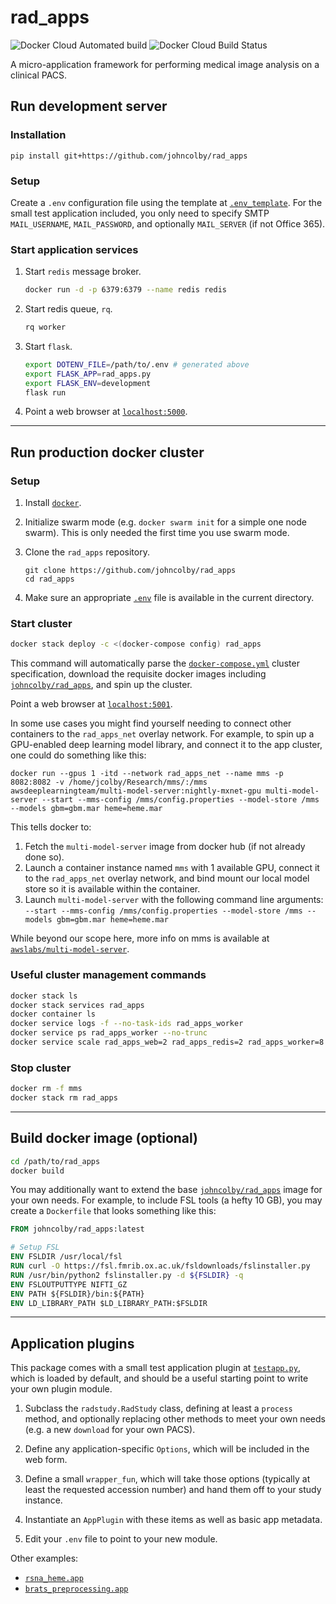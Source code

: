 # rad_apps

![Docker Cloud Automated build](https://img.shields.io/docker/cloud/automated/johncolby/rad_apps)
![Docker Cloud Build Status](https://img.shields.io/docker/cloud/build/johncolby/rad_apps)

A micro-application framework for performing medical image analysis on a clinical PACS.

## Run development server

### Installation

```
pip install git+https://github.com/johncolby/rad_apps
```

### Setup

Create a `.env` configuration file using the template at [`.env_template`](.env_template). For the small test application included, you only need to specify SMTP `MAIL_USERNAME`, `MAIL_PASSWORD`, and optionally `MAIL_SERVER` (if not Office 365).

### Start application services

1. Start `redis` message broker.

    ```bash
    docker run -d -p 6379:6379 --name redis redis

    ```

1. Start redis queue, `rq`.

    ```bash
    rq worker
    ```

1. Start `flask`.

    ```bash
    export DOTENV_FILE=/path/to/.env # generated above
    export FLASK_APP=rad_apps.py
    export FLASK_ENV=development
    flask run
    ```

1. Point a web browser at [`localhost:5000`](http://localhost:5000).

***
## Run production docker cluster

### Setup

1. Install [`docker`](https://www.docker.com/get-started).

1. Initialize swarm mode (e.g. `docker swarm init` for a simple one node swarm). This is only needed the first time you use swarm mode.

1. Clone the `rad_apps` repository.

    ```
    git clone https://github.com/johncolby/rad_apps
    cd rad_apps
    ```

1. Make sure an appropriate [`.env`](.env_template) file is available in the current directory.

### Start cluster
```bash
docker stack deploy -c <(docker-compose config) rad_apps
```

This command will automatically parse the [`docker-compose.yml`](docker-compose.yml) cluster specification, download the requisite docker images including [`johncolby/rad_apps`](https://hub.docker.com/r/johncolby/rad_apps), and spin up the cluster.

Point a web browser at [`localhost:5001`](http://localhost:5001).

In some use cases you might find yourself needing to connect other containers to the `rad_apps_net` overlay network. For example, to spin up a GPU-enabled deep learning model library, and connect it to the app cluster, one could do something like this:
```
docker run --gpus 1 -itd --network rad_apps_net --name mms -p 8082:8082 -v /home/jcolby/Research/mms/:/mms awsdeeplearningteam/multi-model-server:nightly-mxnet-gpu multi-model-server --start --mms-config /mms/config.properties --model-store /mms --models gbm=gbm.mar heme=heme.mar
```
This tells docker to:

1. Fetch the `multi-model-server` image from docker hub (if not already done so).
1. Launch a container instance named `mms` with 1 available GPU, connect it to the `rad_apps_net` overlay network, and bind mount our local model store so it is available within the container.
1. Launch `multi-model-server` with the following command line arguments: `--start --mms-config /mms/config.properties --model-store /mms --models gbm=gbm.mar heme=heme.mar`

While beyond our scope here, more info on mms is available at [`awslabs/multi-model-server`](https://github.com/awslabs/multi-model-server).

### Useful cluster management commands
```bash
docker stack ls
docker stack services rad_apps
docker container ls
docker service logs -f --no-task-ids rad_apps_worker
docker service ps rad_apps_worker --no-trunc
docker service scale rad_apps_web=2 rad_apps_redis=2 rad_apps_worker=8
```

### Stop cluster
```bash
docker rm -f mms
docker stack rm rad_apps
```

***
## Build docker image (optional)

```bash
cd /path/to/rad_apps
docker build
```

You may additionally want to extend the base [`johncolby/rad_apps`](https://hub.docker.com/r/johncolby/rad_apps) image for your own needs. For example, to include FSL tools (a hefty 10 GB), you may create a `Dockerfile` that looks something like this:

```Dockerfile
FROM johncolby/rad_apps:latest

# Setup FSL
ENV FSLDIR /usr/local/fsl
RUN curl -O https://fsl.fmrib.ox.ac.uk/fsldownloads/fslinstaller.py
RUN /usr/bin/python2 fslinstaller.py -d ${FSLDIR} -q
ENV FSLOUTPUTTYPE NIFTI_GZ
ENV PATH ${FSLDIR}/bin:${PATH}
ENV LD_LIBRARY_PATH $LD_LIBRARY_PATH:$FSLDIR
```

***
## Application plugins

This package comes with a small test application plugin at [`testapp.py`](testapp.py), which is loaded by default, and should be a useful starting point to write your own plugin module. 

1. Subclass the `radstudy.RadStudy` class, defining at least a `process` method, and optionally replacing other methods to meet your own needs (e.g. a new `download` for your own PACS).

1. Define any application-specific `Options`, which will be included in the web form.

1. Define a small `wrapper_fun`, which will take those options (typically at least the requested accession number) and hand them off to your study instance.

1. Instantiate an `AppPlugin` with these items as well as basic app metadata.

1. Edit your `.env` file to point to your new module.

Other examples: 
- [`rsna_heme.app`](https://github.com/johncolby/rsna_heme/blob/master/rsna_heme/app.py)
- [`brats_preprocessing.app`](https://github.com/johncolby/brats_preprocessing/blob/master/brats_preprocessing/app.py)
